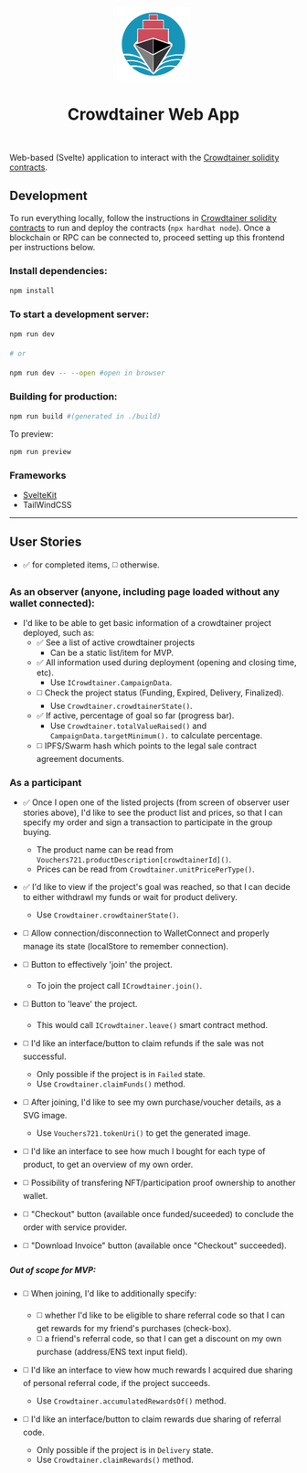 <div style="text-align:center"><img src="static/CrowdtainerLogo.svg" alt="Crowdtainer" height="128px"/>

<h1> Crowdtainer Web App </h1> </div>
<br/>

Web-based (Svelte) application to interact with the [Crowdtainer solidity contracts](https://github.com/crowdtainer/dapp-contracts).

## Development

To run everything locally, follow the instructions in [Crowdtainer solidity contracts](https://github.com/crowdtainer/dapp-contracts) to run and deploy the contracts (`npx hardhat node`).
Once a blockchain or RPC can be connected to, proceed setting up this frontend per instructions below.

### Install dependencies:

```bash
npm install
```

### To start a development server:

```bash
npm run dev

# or

npm run dev -- --open #open in browser
```

### Building for production:

```bash
npm run build #(generated in ./build)
```

To preview: 

```bash
npm run preview
```

### Frameworks

- [SvelteKit](https://kit.svelte.dev) 
- TailWindCSS

---

## User Stories

- ✅ for completed items, ◻️ otherwise.

### As an observer (anyone, including page loaded without any wallet connected):

- I'd like to be able to get basic information of a crowdtainer project deployed, such as:
    - ✅ See a list of active crowdtainer projects
        - Can be a static list/item for MVP.
    - ✅ All information used during deployment (opening and closing time, etc).
        - Use `ICrowdtainer.CampaignData`.
    - ◻️ Check the project status (Funding, Expired, Delivery, Finalized).
        - Use `Crowdtainer.crowdtainerState()`.
    - ✅ If active, percentage of goal so far (progress bar).
        - Use `Crowdtainer.totalValueRaised()` and `CampaignData.targetMinimum().` to calculate percentage.
    - ◻️ IPFS/Swarm hash which points to the legal sale contract agreement documents.

### As a participant

- ✅ Once I open one of the listed projects (from screen of observer user stories above), I'd like to see the product list and prices, so that I can specify my order and sign a transaction to participate in the group buying.
    - The product name can be read from `Vouchers721.productDescription[crowdtainerId]()`.
    - Prices can be read from `Crowdtainer.unitPricePerType()`.

- ✅ I'd like to view if the project's goal was reached, so that I can decide to either withdrawl my funds or wait for product delivery.
    - Use `Crowdtainer.crowdtainerState()`.

- ◻️ Allow connection/disconnection to WalletConnect and properly manage its state (localStore to remember connection).

- ◻️ Button to effectively 'join' the project.
    - To join the project call `ICrowdtainer.join()`.

- ◻️ Button to 'leave' the project.
    - This would call `ICrowdtainer.leave()` smart contract method.

- ◻️ I'd like an interface/button to claim refunds if the sale was not successful.
    - Only possible if the project is in `Failed` state.
    - Use `Crowdtainer.claimFunds()` method.

- ◻️ After joining, I'd like to see my own purchase/voucher details, as a SVG image.
    - Use `Vouchers721.tokenUri()` to get the generated image.

- ◻️ I'd like an interface to see how much I bought for each type of product, to get an overview of my own order.

- ◻️ Possibility of transfering NFT/participation proof ownership to another wallet.

- ◻️ "Checkout" button (available once funded/suceeded) to conclude the order with service provider.

- ◻️ "Download Invoice" button (available once "Checkout" succeeded).

##### Out of scope for MVP:
- ◻️ When joining, I'd like to additionally specify:
    - ◻️ whether I'd like to be eligible to share referral code so that I can get rewards for my friend's purchases (check-box).
    - ◻️ a friend's referral code, so that I can get a discount on my own purchase (address/ENS text input field).

- ◻️ I'd like an interface to view how much rewards I acquired due sharing of personal referral code, if the project succeeds.
    - Use `Crowdtainer.accumulatedRewardsOf()` method.

- ◻️ I'd like an interface/button to claim rewards due sharing of referral code.
    - Only possible if the project is in `Delivery` state.
    - Use `Crowdtainer.claimRewards()` method.